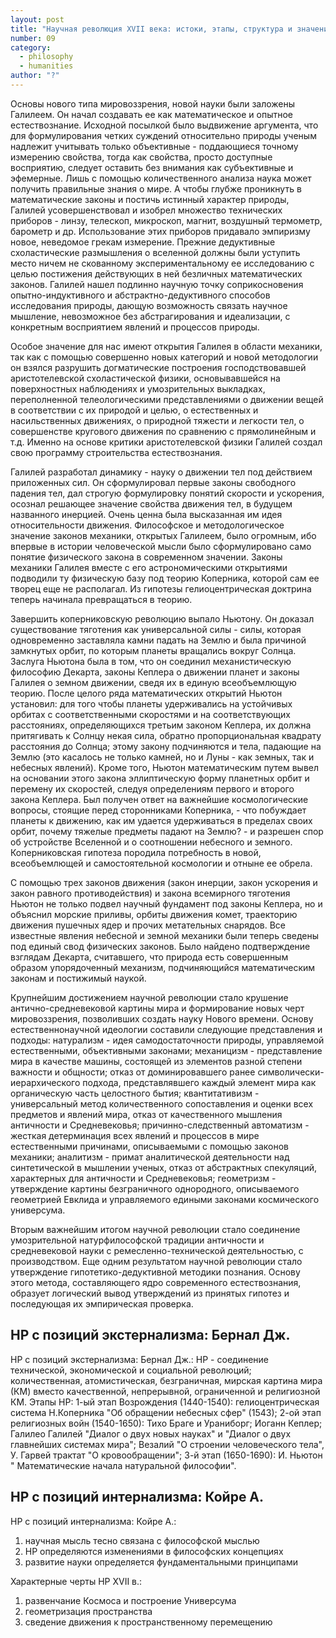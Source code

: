 ```yaml
---
layout: post
title: "Научная революция XVII века: истоки, этапы, структура и значение"
number: 09
category:
  - philosophy
  - humanities
author: "?"
---
```


Основы нового типа мировоззрения, новой науки были заложены Галилеем. Он начал создавать ее как математическое и опытное естествознание. Исходной посылкой было выдвижение аргумента, что для формулирования четких суждений относительно природы ученым надлежит учитывать только объективные - поддающиеся точному измерению   свойства, тогда как свойства, просто доступные восприятию, следует оставить без внимания как субъективные и эфемерные. Лишь с помощью количественного анализа наука может получить правильные знания о мире. А чтобы глубже проникнуть в математические законы и постичь истинный характер природы, Галилей усовершенствовал и изобрел множество технических приборов - линзу, телескоп, микроскоп, магнит, воздушный термометр, барометр и др. Использование этих приборов придавало эмпиризму новое, неведомое грекам измерение. Прежние дедуктивные схоластические размышления о вселенной должны были уступить место ничем не скованному экспериментальному ее исследованию с целью постижения действующих в ней безличных математических законов. Галилей нашел подлинно научную точку соприкосновения опытно-индуктивного и абстрактно-дедуктивного способов исследования природы, дающую возможность связать научное мышление, невозможное без абстрагирования и идеализации, с конкретным восприятием явлений и процессов природы.

Особое значение для нас имеют открытия Галилея в области механики, так как с помощью совершенно новых категорий и новой методологии он взялся разрушить догматические построения господствовавшей аристотелевской схоластической физики, основывавшейся на поверхностных наблюдениях и умозрительных выкладках, переполненной телеологическими представлениями о движении вещей в соответствии с их природой и целью, о естественных и насильственных движениях, о природной тяжести и легкости тел, о совершенстве кругового движения по сравнению с прямолинейным и т.д. Именно на основе критики аристотелевской физики Галилей создал свою программу строительства естествознания.

Галилей разработал динамику - науку о движении тел под действием приложенных сил. Он сформулировал первые законы свободного падения тел, дал строгую формулировку понятий скорости и ускорения, осознал решающее значение свойства движения тел, в будущем названного инерцией. Очень ценна была высказанная им идея относительности движения. Философское и методологическое значение законов механики, открытых Галилеем, было огромным, ибо впервые в истории человеческой мысли было сформулировано само понятие физического закона в современном значении. Законы механики Галилея вместе с его астрономическими открытиями подводили ту физическую базу под теорию Коперника, которой сам ее творец еще не располагал. Из гипотезы гелиоцентрическая доктрина теперь начинала превращаться в теорию.

Завершить коперниковскую революцию выпало Ньютону. Он доказал существование тяготения как универсальной силы - силы, которая одновременно заставляла камни падать на Землю и была причиной замкнутых орбит, по которым планеты вращались вокруг Солнца. Заслуга Ньютона была в том, что он соединил механистическую философию Декарта, законы Кеплера о движении планет и законы Галилея о земном движении, сведя их в единую всеобъемлющую теорию. После целого ряда математических открытий Ньютон установил: для того чтобы планеты удерживались на устойчивых орбитах с соответственными скоростями и на соответствующих расстояниях, определяющихся третьим законом Кеплера, их должна притягивать к Солнцу некая сила, обратно пропорциональная квадрату расстояния до Солнца; этому закону подчиняются и тела, падающие на Землю (это касалось не только камней, но и Луны - как земных, так и небесных явлений). Кроме того, Ньютон математическим путем вывел на основании этого закона эллиптическую форму планетных орбит и перемену их скоростей, следуя определениям первого и второго закона Кеплера. Был получен ответ на важнейшие космологические вопросы, стоящие перед сторонниками Коперника, - что побуждает планеты к движению, как им удается удерживаться в пределах своих орбит, почему тяжелые предметы падают на Землю? - и разрешен спор об устройстве Вселенной и о соотношении небесного и земного. Коперниковская гипотеза породила потребность в новой, всеобъемлющей и самостоятельной космологии и отныне ее обрела.

С помощью трех законов движения (закон инерции, закон ускорения и закон равного противодействия) и закона всемирного тяготения Ньютон не только подвел научный фундамент под законы Кеплера, но и объяснил морские приливы, орбиты движения комет, траекторию движения пушечных ядер и прочих метательных снарядов. Все известные явления небесной и земной механики были теперь сведены под единый свод физических законов. Было найдено подтверждение взглядам Декарта, считавшего, что природа есть совершенным образом упорядоченный механизм, подчиняющийся математическим законам и постижимый наукой.

Крупнейшим достижением научной революции стало крушение антично-средневековой картины мира и формирование новых черт мировоззрения, позволивших создать науку Нового времени. Основу естественнонаучной идеологии составили следующие представления и подходы: натурализм - идея самодостаточности природы, управляемой естественными, объективными законами;  механицизм - представление мира в качестве машины, состоящей из элементов разной степени важности и общности; отказ от доминировавшего ранее символически-иерархического подхода, представлявшего каждый элемент мира как органическую часть целостного бытия;  квантитативизм - универсальный метод количественного сопоставления и оценки всех предметов и явлений мира, отказ от качественного мышления античности и Средневековья; причинно-следственный автоматизм - жесткая детерминация всех явлений и процессов в мире естественными причинами, описываемыми с помощью законов механики; аналитизм - примат аналитической деятельности над синтетической в мышлении ученых, отказ от абстрактных спекуляций, характерных для античности и Средневековья; геометризм - утверждение картины безграничного однородного, описываемого геометрией Евклида и управляемого едиными законами космического универсума.

Вторым важнейшим итогом научной революции стало соединение умозрительной натурфилософской традиции античности и средневековой науки с ремесленно-технической  деятельностью, с производством. Еще одним результатом научной революции стало утверждение гипотетико-дедуктивной методики познания. Основу этого метода, составляющего ядро современного естествознания, образует логический вывод утверждений из принятых гипотез и последующая их эмпирическая проверка.

## НР с позиций экстернализма: Бернал Дж.
НР с позиций экстернализма: Бернал Дж.: НР - соединение технической, экономической и социальной революций; количественная, атомистическая, безграничная, мирская картина мира (КМ) вместо качественной, непрерывной, ограниченной и религиозной КМ. Этапы НР: 1-ый этап Возрождения (1440-1540): гелиоцентрическая система Н.Коперника "Об обращении небесных сфер" (1543); 2-ой этап религиозных войн (1540-1650): Тихо Браге и Ураниборг; Иоганн Кеплер; Галилео Галилей "Диалог о двух новых науках" и "Диалог о двух главнейших системах мира"; Везалий "О строении человеческого тела", У. Гарвей трактат "О кровообращении"; 3-й этап (1650-1690): И. Ньютон " Математические начала натуральной философии".

## НР с позиций интернализма: Койре А.
НР с позиций интернализма: Койре А.:
1. научная мысль тесно связана с философской мыслью
2. НР определяются изменениями в философских концепциях
3. развитие науки определяется фундаментальными принципами

Характерные черты НР XVII в.:
1. развенчание Космоса и построение Универсума
2. геометризация пространства
3. сведение движения к пространственному перемещению
